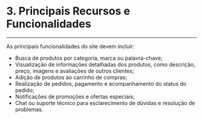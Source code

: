 # 3. Principais Recursos e Funcionalidades

---

As principais funcionalidades do site devem incluir:

- Busca de produtos por categoria, marca ou palavra-chave;
- Visualização de informações detalhadas dos produtos, como descrição,
  preço, imagens e avaliações de outros clientes;
- Adição de produtos ao carrinho de compras;
- Realização de pedidos, pagamento e acompanhamento do status do pedido;
- Notificações de promoções e ofertas especiais;
- Chat ou suporte técnico para esclarecimento de dúvidas e resolução de
  problemas.
